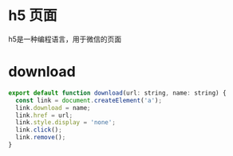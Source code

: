 # h5 页面
h5是一种编程语言，用于微信的页面

# download
```javascript
export default function download(url: string, name: string) {
  const link = document.createElement('a');
  link.download = name;
  link.href = url;
  link.style.display = 'none';
  link.click();
  link.remove();
}
```
